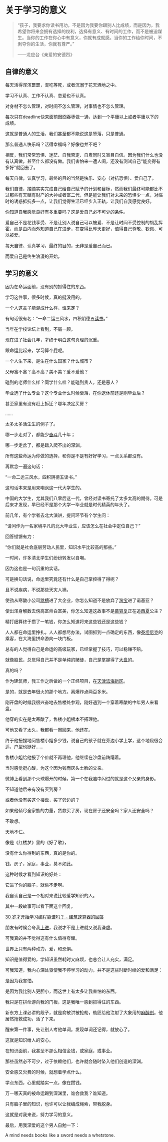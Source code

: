 # 关于学习的意义

>“孩子，我要求你读书用功，不是因为我要你跟别人比成绩，而是因为，我希望你将来会拥有选择的权利，选择有意义、有时间的工作，而不是被迫谋生。当你的工作在你心中有意义，你就有成就感。当你的工作给你时间，不剥夺你的生活，你就有尊严。”
>
>——龙应台《亲爱的安德烈》

## 自律的意义

每天活得浑浑噩噩，混吃等死，或者沉溺于花天酒地之中。

学习不认真、工作不认真、恋爱也不认真。

对身材不怎么管理，对时间不怎么管理，对事情也不怎么管理。

每次只在deadline快来面前囫囵吞枣做一通，达到一个平庸以上或者平庸以下的成绩。

这就是普通人的生活，我们甚至都不能说这是堕落，只是普通。

那么普通人快乐吗？活得幸福吗？好像也并不吧？

相反，我们常常恐惧、迷茫、自我否定、自卑同时又盲目自信。因为我们什么也没有认真做，甚至什么都没有做。我们害怕来一遭人间，还没有测试自己“能变得有多好”就回去了。

每天自律，认真学习，最终的目的当然是快乐、安心（对抗恐惧）、爱自己了。

我们自律，踏踏实实完成自己给自己赋予的计划和目标，然而我们最终可能都比不过那些有天赋有财产的大神或者富二代，但是能让我们对未来的恐惧少一点，对临时的诱惑抵抗多一点，让我们觉得生活已经步入正轨，让我们自我感觉良好。

你知道自我感觉良好有多重要吗？这是爱自己必不可少的条件。

爱自己不是花钱享受、不是让别人说自己可以被爱、不是让时间不受控制的胡乱挥霍，而是由内而外知道自己在进步，在变得比昨天更好，值得自己尊敬、钦佩、可以被爱。

每天自律、认真学习，最终的目的，无非是爱自己而已。

而爱自己是终生浪漫的开始。



## 学习的意义

因为在命运面前，没有别的抓得住的东西。

学习这件事，很多时候，真的挺没用的。

一个人这辈子能混成什么样，谁来定？

有句话很有名：“一命二运三风水，四积阴德五[读书](https://www.zhihu.com/search?q=读书&search_source=Entity&hybrid_search_source=Entity&hybrid_search_extra={"sourceType"%3A"answer"%2C"sourceId"%3A88940491})。”

当年在学校论坛上看到，不屑一顾。

现在进了社会几年，才终于明白这句真理的沉重。

跟命运比起来，学习算个屁呢。

一个人生下来，是生在什么国家？什么城市？

父母富不富？高不高？美不美？爱不爱他？

碰到的老师什么样？同学什么样？能碰到贵人，还是恶人？

毕业选了什么专业？这个专业什么时候衰落，在你退休前还是刚毕业后？

甚至家里有没有赶上拆迁？哪年决定买房？

……

太多太多活生生的例子了。

哪一步走对了，都能少[奋斗](https://www.zhihu.com/search?q=奋斗&search_source=Entity&hybrid_search_source=Entity&hybrid_search_extra={"sourceType"%3A"answer"%2C"sourceId"%3A88940491})几十年；

哪一步走岔了，都是踏入爬不出的深渊。

所有这些命运为你做的选择，和你是不是有好好学习，一点关系都没有。

再默念一遍这句话：

“一命二运三风水，四积阴德五读书。”

这句话本来是用来嘲讽这一代大学生的。

中国的大学生，尤其我们八零后这一代，曾经对读书寄托了太多太高的期待。可是后来才发现，早已经不是那个大学一毕业就是时代精英的年头了。

前几年，有个学者去北大演讲，提问环节有个学生问：

“请问作为一名家境平凡的北大毕业生，应该怎么在社会中定位自己？”

回答铿锵有力：

“你们就是社会底层劳动人民里，知识水平比较高的那些。”

一时间，许多清北学生们纷纷转发以自嘲。

因为这也是一句沉重的实话。

可是换句话说，命运里究竟还有什么是自己掌控得了得呢？

且不说疾病，不说那些天灾人祸，

使劲从寒酸小公司[跳槽](https://www.zhihu.com/search?q=跳槽&search_source=Entity&hybrid_search_source=Entity&hybrid_search_extra={"sourceType"%3A"answer"%2C"sourceId"%3A88940491})进了大企业，你怎么知道不是放弃了[淘宝](https://www.zhihu.com/search?q=淘宝&search_source=Entity&hybrid_search_source=Entity&hybrid_search_extra={"sourceType"%3A"answer"%2C"sourceId"%3A88940491})进了诺基亚？

使出浑身解数去傍高富帅白富美，你怎么知道这故事不是[慕容复](https://www.zhihu.com/search?q=慕容复&search_source=Entity&hybrid_search_source=Entity&hybrid_search_extra={"sourceType"%3A"answer"%2C"sourceId"%3A88940491})正在追[西夏](https://www.zhihu.com/search?q=西夏&search_source=Entity&hybrid_search_source=Entity&hybrid_search_extra={"sourceType"%3A"answer"%2C"sourceId"%3A88940491})公主？

精打细算终于攒了一笔钱，你怎么知道将来这些钱还是这些钱？

人人都在命运里挣扎。人人都想尽办法，试图抓到一点确定的东西，像[泰坦尼克](https://www.zhihu.com/search?q=泰坦尼克&search_source=Entity&hybrid_search_source=Entity&hybrid_search_extra={"sourceType"%3A"answer"%2C"sourceId"%3A88940491})的乘客，在大海里拼命游向一块门板。

总有的人觉得自己是命运的高级玩家，已经掌握了技巧，可以稳赚不赔。

就像股民，总觉得自己并不是单纯的赌徒，自己是掌握得了[大盘](https://www.zhihu.com/search?q=大盘&search_source=Entity&hybrid_search_source=Entity&hybrid_search_extra={"sourceType"%3A"answer"%2C"sourceId"%3A88940491})的。

真的吗？

作为建筑师，我工作之后做的一个正经项目，在[天津滨海新区](https://www.zhihu.com/search?q=天津滨海新区&search_source=Entity&hybrid_search_source=Entity&hybrid_search_extra={"sourceType"%3A"answer"%2C"sourceId"%3A88940491})。

是的，就是去年很火的那个地方。离爆炸点两百多米。

刚开盘的时候我很兴奋地去售楼处参观，刚好遇到一个穿着寒酸的中年男人来看盘。

他穿的实在是太寒酸了，售楼小姐根本不搭理他。

可他又看了太久，我都看一圈回来，他还在。

终于他扭捏地问售楼小姐多少钱，说自己的孩子就在旁边小学上学，这个地段很合适，户型也挺好……

售楼小姐给他报了个价就不再理他，他继续在沙盘前踌躇着。

当时感觉挺心酸，为这个因为钱而灰头土脸的父亲。

微博上看到那个火球爆开的时候，第一个在我脑中闪过的就是这个父亲的身影。

不知道他后来有没有买到房？

或者他没有买这个楼盘，买了旁边的？

如果他倾尽全家族的力量，贷款买了房，现在房子还安全吗？家人还安全吗？

不敢想。

天地不仁。

像是《红楼梦》里的《好了歌》，

没有什么你得到的东西，真的是你的。

钱，房子，家庭，事业，莫不如此。

这种时候才看到知识的好处：

它进了你的脑子，就偷不走啊。

我自认自己是一个相对来说比较爱学知识的人。

其中一段故事可以看下面这个回复。

[30 岁才开始学习编程靠谱吗？ - 建筑速算器的回答](https://www.zhihu.com/question/20796653/answer/86436136)

朋友有时候会夸我[上进](https://www.zhihu.com/search?q=上进&search_source=Entity&hybrid_search_source=Entity&hybrid_search_extra={"sourceType"%3A"answer"%2C"sourceId"%3A88940491})，我说才不是上进就又说我谦虚。

可我真的并不觉得这有什么值得夸耀。

世界上只有两种动力，爱，和恐惧。

知识是值得爱的，学知识虽然耗时又麻烦，也总会让人充实，满足。

可我知道，我内心深处驱使我不停学习的动力，并不是这些时断时续的爱和满足：

是因为我害怕。

是因为我比别人更胆小，而这世上有太多让我害怕的东西。

我只是在拼命游向我的门板，这是我唯一感到抓得住的东西。

新东方上课必讲的段子，就是俞敏洪被抢劫，劫匪给他注射了大象用的[麻醉剂](https://www.zhihu.com/search?q=麻醉剂&search_source=Entity&hybrid_search_source=Entity&hybrid_search_extra={"sourceType"%3A"answer"%2C"sourceId"%3A88940491})。他居然抢救成功，活了下来。

醒来第一件事，先让别人考他单词。发现单词还记得，就放心了。

这就是知识给人的安心。

在知识面前，我甚至不那么相信金钱，或家庭，或事业。

那些虽然必不可少，过于依赖他们，也许就会随时坠入他们创造的深渊。

安全感又欠费的时候，就想着学点什么。

学点东西，心里就踏实一点，像在攒钱。

万一哪天真的被命运踢到深渊里，谁会救我？谁知道。

只有脑子里的知识，也许可以让我编成绳索，带我脱身。

这就是对我来说，努力学习的意义。

最后，用我深爱的这个男人自勉一下：

A mind needs books like a sword needs a whetstone.